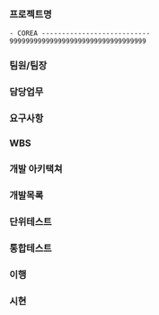 ###	프로젝트명
    - COREA ---------------------------  
    9999999999999999999999999999999999
###	팀원/팀장

###	담당업무

###	요구사항

###	WBS

###	개발 아키택쳐

###	개발목록

###	단위테스트

###	통합테스트

###	이행

###	시현
